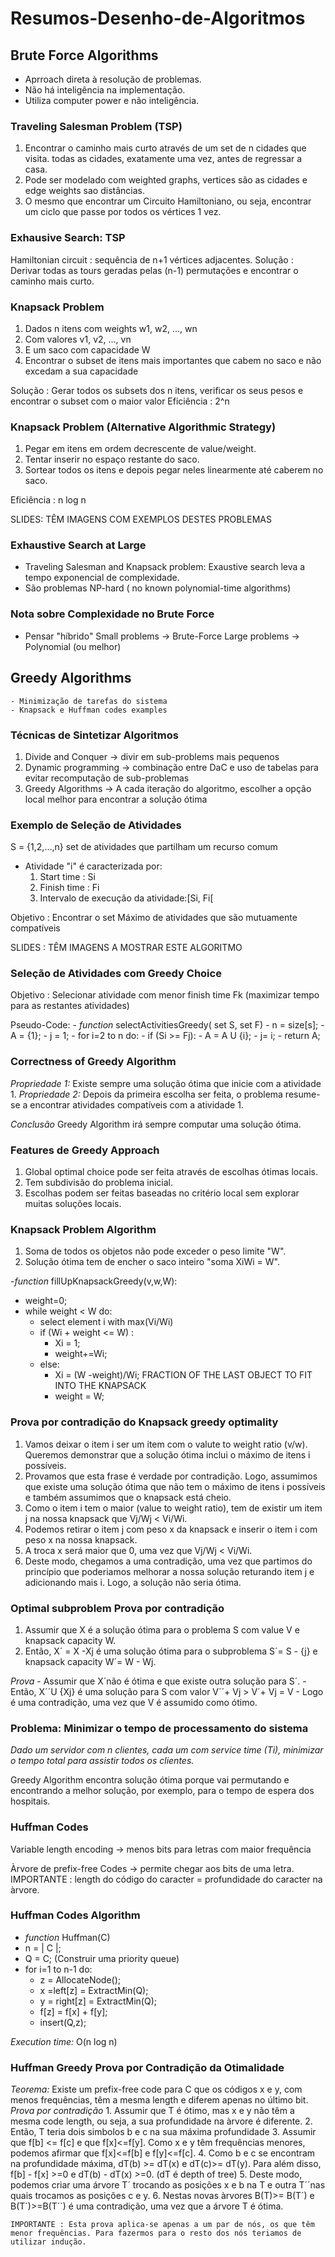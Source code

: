 # Resumos-Desenho-de-Algoritmos

## Brute Force Algorithms

  - Aprroach direta à resolução de problemas.
  - Não há inteligência na implementação.
  - Utiliza computer power e não inteligência.

### Traveling Salesman Problem (TSP)

  1. Encontrar o caminho mais curto através de um set de n cidades que visita.
     todas as cidades, exatamente uma vez, antes de regressar a casa.
  2. Pode ser modelado com weighted graphs, vertices são as cidades e edge weights sao distâncias.
  3. O mesmo que encontrar um Circuito Hamiltoniano, ou seja, encontrar um ciclo que passe por todos os vértices 1 vez.

### Exhausive Search: TSP

  Hamiltonian circuit : sequência de n+1 vértices adjacentes.
  Solução : Derivar todas as tours geradas pelas (n-1) permutações e encontrar o caminho mais curto.

### Knapsack Problem

  1. Dados n itens com weights w1, w2, ..., wn
  2. Com valores v1, v2, ..., vn
  3. E um saco com capacidade W
  4. Encontrar o subset de itens mais importantes que cabem no saco e não excedam a sua capacidade

  Solução : Gerar todos os subsets dos n itens, verificar os seus pesos e encontrar o subset com o maior valor
  Eficiência : 2^n

### Knapsack Problem (Alternative Algorithmic Strategy)

  1. Pegar em itens em ordem decrescente de value/weight.
  2. Tentar inserir no espaço restante do saco.
  3. Sortear todos os itens e depois pegar neles linearmente até caberem no saco.

  Eficiência : n log n

  SLIDES: TÊM IMAGENS COM EXEMPLOS DESTES PROBLEMAS

### Exhaustive Search at Large

  - Traveling Salesman and Knapsack problem:
      Exaustive search leva a tempo exponencial de complexidade.
  - São problemas NP-hard ( no known polynomial-time algorithms)

### Nota sobre Complexidade no Brute Force

  - Pensar "híbrido"
      Small problems -> Brute-Force
      Large problems -> Polynomial (ou melhor)

## Greedy Algorithms

    - Minimização de tarefas do sistema
    - Knapsack e Huffman codes examples

### Técnicas de Sintetizar Algoritmos

  1. Divide and Conquer -> divir em sub-problems mais pequenos
  2. Dynamic programming -> combinação entre DaC e uso de tabelas para evitar recomputação de sub-problemas
  3. Greedy Algorithms -> A cada iteração do algoritmo, escolher a opção local melhor para encontrar a solução ótima

### Exemplo de Seleção de Atividades

  S = {1,2,...,n} set de atividades que partilham um recurso comum

  - Atividade "i" é caracterizada por:
    1. Start time : Si
    2. Finish time : Fi
    3. Intervalo de execução da atividade:[Si, Fi[

  Objetivo : Encontrar o set Máximo de atividades que são mutuamente compatíveis

SLIDES : TÊM IMAGENS A MOSTRAR ESTE ALGORITMO

### Seleção de Atividades com Greedy Choice

  Objetivo : Selecionar atividade com menor finish time Fk (maximizar tempo para as restantes atividades)

  Pseudo-Code:
      - *function* selectActivitiesGreedy( set S, set F)
        - n = size[s];
        - A = {1};
        - j = 1;
        - for i=2 to n do:
          - if (Si >= Fj):
            - A = A U {i};
            - j= i;
        - return A;

### Correctness of Greedy Algorithm

  *Propriedade 1:* Existe sempre uma solução ótima que inicie com a atividade 1.
  *Propriedade 2:* Depois da primeira escolha ser feita, o problema resume-se a encontrar atividades compatíveis com a atividade 1.

  *Conclusão* Greedy Algorithm irá sempre computar uma solução ótima.

### Features de Greedy Approach

  1. Global optimal choice pode ser feita através de escolhas ótimas locais.
  2. Tem subdivisão do problema inicial.
  3. Escolhas podem ser feitas baseadas no critério local sem explorar muitas soluções locais.

### Knapsack Problem Algorithm

  1. Soma de todos os objetos não pode exceder o peso limite "W".
  2. Solução ótima tem de encher o saco inteiro "soma XiWi = W".

  -*function* fillUpKnapsackGreedy(v,w,W):
  - weight=0;
  - while weight < W do:
      - select element i with max(Vi/Wi)
      - if (Wi + weight <= W) :
          - Xi = 1;
          - weight+=Wi;
      - else:
          - Xi = (W -weight)/Wi; FRACTION OF THE LAST OBJECT TO FIT INTO THE KNAPSACK
          - weight = W;

### Prova por contradição do Knapsack greedy optimality

  1. Vamos deixar o item i ser um item com o valute to weight ratio (v/w). Queremos demonstrar que a solução ótima inclui o máximo de itens i possíveis.
  2. Provamos que esta frase é verdade por contradição. Logo, assumimos que existe uma solução ótima que não tem o máximo de itens i possíveis e também assumimos que o knapsack está cheio.
  3. Como o item i tem o maior (value to weight ratio), tem de existir um item j na nossa knapsack que Vj/Wj < Vi/Wi.
  4. Podemos retirar o item j com peso x da knapsack e inserir o item i com peso x na nossa knapsack.
  5. A troca x será maior que 0, uma vez que Vj/Wj < Vi/Wi.
  6. Deste modo, chegamos a uma contradição, uma vez que partimos do princípio que poderiamos melhorar a nossa solução returando item j e adicionando mais i. Logo, a solução não seria ótima.


### Optimal subproblem Prova por contradição

  1. Assumir que X é a solução ótima para o problema S com value V e knapsack capacity W.
  2. Então, X´ = X -Xj é uma solução ótima para o subproblema S´= S - {j} e knapsack capacity W´= W - Wj.

*Prova*
    - Assumir que X´não é ótima e que existe outra solução para S´.
    - Então, X´´U {Xj} é uma solução para S com valor V´´+ Vj > V´+ Vj = V
    - Logo é uma contradição, uma vez que V é assumido como ótimo.

### Problema: Minimizar o tempo de processamento do sistema

  *Dado um servidor com n clientes, cada um com service time (Ti), minimizar o tempo total para assistir todos os clientes.*

  Greedy Algorithm encontra solução ótima porque vai permutando e encontrando a melhor solução, por exemplo, para o tempo de espera dos hospitais.

### Huffman Codes

Variable length encoding -> menos bits para letras com maior frequência

Àrvore de prefix-free Codes -> permite chegar aos bits de uma letra.
IMPORTANTE : length do código do caracter = profundidade do caracter na àrvore.

### Huffman Codes Algorithm

  - *function* Huffman(C)
  - n = | C |;
  - Q = C; (Construir uma priority queue)
  - for i=1 to n-1 do:
      - z = AllocateNode();
      - x =left[z] = ExtractMin(Q);
      - y = right[z] = ExtractMin(Q);
      - f[z] = f[x] + f[y];
      - insert(Q,z);
   
  *Execution time:* O(n log n)

### Huffman Greedy Prova por Contradição da Otimalidade

  *Teorema:* Existe um prefix-free code para C que os códigos x e y, com menos frequências, têm a mesma length e diferem apenas no último bit.
  *Prova por contradição*
      1. Assumir que T é ótimo, mas x e y não têm a mesma code length, ou seja, a sua profundidade na àrvore é diferente.
      2. Então, T teria dois simbolos b e c na sua máxima profundidade
      3. Assumir que f[b] <= f[c] e que f[x]<=f[y]. Como x e y têm frequências menores, podemos afirmar que f[x]<=f[b] e f[y]<=f[c].
      4. Como b e c se encontram na profundidade máxima, dT(b) >= dT(x) e dT(c)>= dT(y). Para além disso, f[b] - f[x] >=0 e dT(b) - dT(x) >=0. (dT é depth of tree)
      5. Deste modo, podemos criar uma árvore T´ trocando as posições x e b na T e outra T´´nas quais trocamos as posições c e y.
      6. Nestas novas àrvores B(T)>= B(T´) e B(T´)>=B(T´´) é uma contradição, uma vez que a árvore T é ótima.

    IMPORTANTE : Esta prova aplica-se apenas a um par de nós, os que têm menor frequências. Para fazermos para o resto dos nós teriamos de utilizar indução.
    






